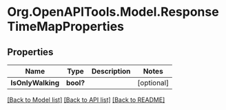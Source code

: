 # Org.OpenAPITools.Model.ResponseTimeMapProperties
## Properties

Name | Type | Description | Notes
------------ | ------------- | ------------- | -------------
**IsOnlyWalking** | **bool?** |  | [optional] 

[[Back to Model list]](../README.md#documentation-for-models) [[Back to API list]](../README.md#documentation-for-api-endpoints) [[Back to README]](../README.md)


